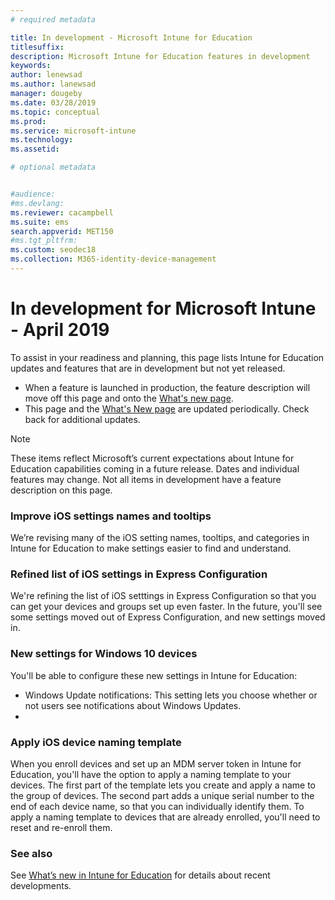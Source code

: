 ```yaml
---
# required metadata

title: In development - Microsoft Intune for Education
titlesuffix: 
description: Microsoft Intune for Education features in development
keywords:
author: lenewsad  
ms.author: lanewsad   
manager: dougeby
ms.date: 03/28/2019
ms.topic: conceptual
ms.prod:
ms.service: microsoft-intune
ms.technology:
ms.assetid: 

# optional metadata


#audience:
#ms.devlang:
ms.reviewer: cacampbell
ms.suite: ems
search.appverid: MET150
#ms.tgt_pltfrm:
ms.custom: seodec18
ms.collection: M365-identity-device-management
---
```


# In development for Microsoft Intune - April 2019

To assist in your readiness and planning, this page lists Intune for Education updates and features that are in development but not yet released. 

- When a feature is launched in production, the feature description will move off this page and onto the [What's new page](whats-new-in-edu.md).
- This page and the [What's New page](whats-new-in-edu.md) are updated periodically. Check back for additional updates.  

> [!Note]
> These items reflect Microsoft’s current expectations about Intune for Education capabilities coming in a future release. Dates and individual features may change. Not all items in development have a feature description on this page.  

<!-- 1904 start-->

### Improve iOS settings names and tooltips  
We’re revising many of the iOS setting names, tooltips, and categories in Intune for Education to make settings easier to find and understand. 

### Refined list of iOS settings in Express Configuration   
We're refining the list of iOS setttings in Express Configuration so that you can get your devices and groups set up even faster. In the future, you'll see some settings moved out of Express Configuration, and new settings moved in.

###  New settings for Windows 10 devices 
You'll be able to configure these new settings in Intune for Education:
* Windows Update notifications: This setting lets you choose whether or not users see notifications about Windows Updates.  
* 

### Apply iOS device naming template  
When you enroll devices and set up an MDM server token in Intune for Education, you'll have the option to apply a naming template to your devices. The first part of the template lets you create and apply a name to the group of devices. The second part adds a unique serial number to the end of each device name, so that you can individually identify them. To apply a naming template to devices that are already enrolled, you'll need to reset and re-enroll them.  

### See also
See [What’s new in Intune for Education](whats-new-in-edu.md) for details about recent developments.
